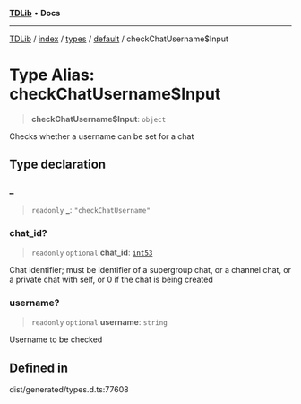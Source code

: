 [**TDLib**](../../../../../../README.md) • **Docs**

***

[TDLib](../../../../../../modules.md) / [index](../../../../../README.md) / [types](../../../README.md) / [default](../README.md) / checkChatUsername$Input

# Type Alias: checkChatUsername$Input

> **checkChatUsername$Input**: `object`

Checks whether a username can be set for a chat

## Type declaration

### \_

> `readonly` **\_**: `"checkChatUsername"`

### chat\_id?

> `readonly` `optional` **chat\_id**: [`int53`](int53.md)

Chat identifier; must be identifier of a supergroup chat, or a channel chat, or a private chat with self, or 0 if the chat is being created

### username?

> `readonly` `optional` **username**: `string`

Username to be checked

## Defined in

dist/generated/types.d.ts:77608
